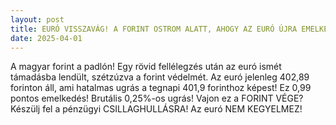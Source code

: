 ```yaml
---
layout: post
title: EURÓ VISSZAVÁG! A FORINT OSTROM ALATT, AHOGY AZ EURÓ ÚJRA EMELKEDIK!
date: 2025-04-01
---
```


A magyar forint a padlón! Egy rövid fellélegzés után az euró ismét támadásba lendült, szétzúzva a forint védelmét. Az euró jelenleg 402,89 forinton áll, ami hatalmas ugrás a tegnapi 401,9 forinthoz képest! Ez 0,99 pontos emelkedés! Brutális 0,25%-os ugrás! Vajon ez a FORINT VÉGE? Készülj fel a pénzügyi CSILLAGHULLÁSRA! Az euró NEM KEGYELMEZ!